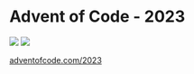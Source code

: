 # Advent of Code - 2023

![](https://img.shields.io/badge/stars%20⭐-9-yellow) ![](https://img.shields.io/badge/days%20completed-4-red)

[adventofcode.com/2023](adventofcode.com/2023)
